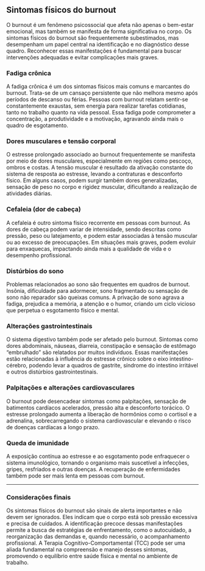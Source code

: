 
## Sintomas físicos do burnout

O burnout é um fenômeno psicossocial que afeta não apenas o bem-estar emocional, mas também se manifesta de forma significativa no corpo. Os sintomas físicos do burnout são frequentemente subestimados, mas desempenham um papel central na identificação e no diagnóstico desse quadro. Reconhecer essas manifestações é fundamental para buscar intervenções adequadas e evitar complicações mais graves.

### Fadiga crônica

A fadiga crônica é um dos sintomas físicos mais comuns e marcantes do burnout. Trata-se de um cansaço persistente que não melhora mesmo após períodos de descanso ou férias. Pessoas com burnout relatam sentir-se constantemente exaustas, sem energia para realizar tarefas cotidianas, tanto no trabalho quanto na vida pessoal. Essa fadiga pode comprometer a concentração, a produtividade e a motivação, agravando ainda mais o quadro de esgotamento.

### Dores musculares e tensão corporal

O estresse prolongado associado ao burnout frequentemente se manifesta por meio de dores musculares, especialmente em regiões como pescoço, ombros e costas. A tensão muscular é resultado da ativação constante do sistema de resposta ao estresse, levando a contraturas e desconforto físico. Em alguns casos, podem surgir também dores generalizadas, sensação de peso no corpo e rigidez muscular, dificultando a realização de atividades diárias.

### Cefaleia (dor de cabeça)

A cefaleia é outro sintoma físico recorrente em pessoas com burnout. As dores de cabeça podem variar de intensidade, sendo descritas como pressão, peso ou latejamento, e podem estar associadas à tensão muscular ou ao excesso de preocupações. Em situações mais graves, podem evoluir para enxaquecas, impactando ainda mais a qualidade de vida e o desempenho profissional.

### Distúrbios do sono

Problemas relacionados ao sono são frequentes em quadros de burnout. Insônia, dificuldade para adormecer, sono fragmentado ou sensação de sono não reparador são queixas comuns. A privação de sono agrava a fadiga, prejudica a memória, a atenção e o humor, criando um ciclo vicioso que perpetua o esgotamento físico e mental.

### Alterações gastrointestinais

O sistema digestivo também pode ser afetado pelo burnout. Sintomas como dores abdominais, náuseas, diarreia, constipação e sensação de estômago “embrulhado” são relatados por muitos indivíduos. Essas manifestações estão relacionadas à influência do estresse crônico sobre o eixo intestino-cérebro, podendo levar a quadros de gastrite, síndrome do intestino irritável e outros distúrbios gastrointestinais.

### Palpitações e alterações cardiovasculares

O burnout pode desencadear sintomas como palpitações, sensação de batimentos cardíacos acelerados, pressão alta e desconforto torácico. O estresse prolongado aumenta a liberação de hormônios como o cortisol e a adrenalina, sobrecarregando o sistema cardiovascular e elevando o risco de doenças cardíacas a longo prazo.

### Queda de imunidade

A exposição contínua ao estresse e ao esgotamento pode enfraquecer o sistema imunológico, tornando o organismo mais suscetível a infecções, gripes, resfriados e outras doenças. A recuperação de enfermidades também pode ser mais lenta em pessoas com burnout.

---

### Considerações finais

Os sintomas físicos do burnout são sinais de alerta importantes e não devem ser ignorados. Eles indicam que o corpo está sob pressão excessiva e precisa de cuidados. A identificação precoce dessas manifestações permite a busca de estratégias de enfrentamento, como o autocuidado, a reorganização das demandas e, quando necessário, o acompanhamento profissional. A Terapia Cognitivo-Comportamental (TCC) pode ser uma aliada fundamental na compreensão e manejo desses sintomas, promovendo o equilíbrio entre saúde física e mental no ambiente de trabalho.
```

